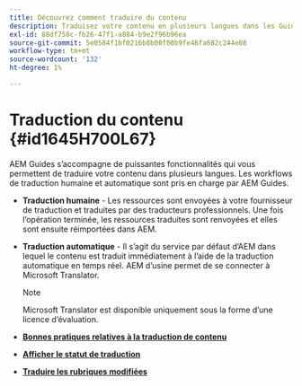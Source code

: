 ```yaml
---
title: Découvrez comment traduire du contenu
description: Traduisez votre contenu en plusieurs langues dans les Guides AEM. Découvrez les workflows de traduction humaine et automatique.
exl-id: 88df750c-fb26-47f1-a884-b9e2f96b96ea
source-git-commit: 5e0584f1bf0216b8b00f00b9fe46fa682c244e08
workflow-type: tm+mt
source-wordcount: '132'
ht-degree: 1%

---
```


# Traduction du contenu {#id1645H700L67}

AEM Guides s’accompagne de puissantes fonctionnalités qui vous permettent de traduire votre contenu dans plusieurs langues. Les workflows de traduction humaine et automatique sont pris en charge par AEM Guides.

- **Traduction humaine** - Les ressources sont envoyées à votre fournisseur de traduction et traduites par des traducteurs professionnels. Une fois l’opération terminée, les ressources traduites sont renvoyées et elles sont ensuite réimportées dans AEM.

- **Traduction automatique** - Il s’agit du service par défaut d’AEM dans lequel le contenu est traduit immédiatement à l’aide de la traduction automatique en temps réel. AEM d’usine permet de se connecter à Microsoft Translator.

  >[!NOTE]
  >
  > Microsoft Translator est disponible uniquement sous la forme d’une licence d’évaluation.


- **[Bonnes pratiques relatives à la traduction de contenu](translation-first-time.md)**

- **[Afficher le statut de traduction](translation-view-trans-state-6234.md)**

- **[Traduire les rubriques modifiées](translation-modified-topics-6234.md)**
